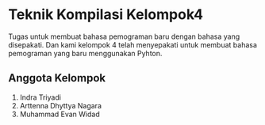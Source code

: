 # Teknik Kompilasi Kelompok4
Tugas untuk membuat bahasa pemograman baru dengan bahasa yang disepakati. Dan kami kelompok 4 telah menyepakati untuk membuat bahasa pemograman yang baru menggunakan Pyhton.
## Anggota Kelompok
1. Indra Triyadi
2. Arttenna Dhyttya Nagara
3. Muhammad Evan Widad
